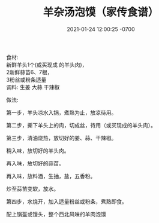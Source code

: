 ﻿---
layout: post
title:  "羊杂汤泡馍（家传食谱）"
date:   2021-01-24 12:00:25 -0700
categories: Recipe
---
食材:  
新鲜羊头1个(或买现成 的羊头肉)，  
2新鲜蒜苗6、7根，  
3粉丝或粉条适量  
调料: 生姜  大蒜 干辣椒  

做法:  

第一步，羊头凉水入锅，煮熟为止，放凉待用。

第二步，撕下羊头上的肉，切成丝，待用（或买现成的羊头肉）。

第三步，清油烧热，放切好的姜、蒜、干辣椒。

稍入味，放切好的羊头肉。

再入味，放切好的蒜苗。

再入味，放料酒，生抽，盐，五香粉。

炒至蒜苗变软，放水。

第四步，水烧开，加入适量粉丝或粉条，煮熟即食。

配上锅盔或馒头，整个西北风味的羊肉泡馍
